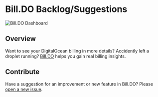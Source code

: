 # Bill.DO Backlog/Suggestions

![Bill.DO Dashboard](https://bill.do/marketing/dashboard.png)

## Overview

Want to see your DigitalOcean billing in more details? Accidently left a droplet running? [Bill.DO](https://bill.do) helps you gain real billing insights.


## Contribute

Have a suggestion for an improvement or new feature in Bill.DO? Please [open a new issue](https://github.com/SnapShooterLimited/billdo/issues/new).
